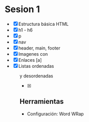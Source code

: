 # Sesion 1

- [x] Estructura básica HTML
- [x] h1 - h6
- [x] p
- [x] nav
- [x] header, main, footer
- [x] Imagenes con <img>
- [x] Enlaces [a]
- [x] Listas ordenadas <ol> y desordenadas <ul>
- [x] 



## Herramientas
- Configuración: Word WRap